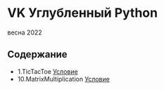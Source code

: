 # VK Углубленный Python
весна 2022

## Содержание
- 1.TicTacToe [Условие](https://github.com/mailcourses/deep_python_spring_2022/blob/main/lesson-1/homework.md)
- 10.MatrixMultiplication [Условие](https://github.com/mailcourses/deep_python_spring_2022/blob/main/lesson-10/lesson-10.pdf)
